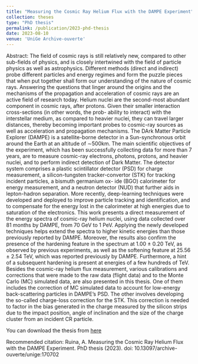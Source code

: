 ```yaml
---
title: "Measuring the Cosmic Ray Helium Flux with the DAMPE Experiment"
collection: theses
type: "PhD thesis"
permalink: /publication/2023-phd-thesis
date: 2023-08-10
venue: 'UniGe Archive-ouverte'
---
```


Abstract: The field of cosmic rays is still relatively new, compared to other sub-fields of physics, and is closely intertwined with the field of particle physics as well as astrophysics. Different methods (direct and indirect) probe different particles and energy regimes and form the puzzle pieces that when put together shall form our understanding of the nature of cosmic rays. Answering the questions that linger around the origins and the mechanisms of the propagation and acceleration of cosmic rays are an active field of research today.
Helium nuclei are the second-most abundant component in cosmic rays, after protons. Given their smaller interaction cross-sections (in other words, the prob- ability to interact) with the interstellar medium, as compared to heavier nuclei, they can travel larger distances, thereby becoming important probes to cosmic-ray sources as well as acceleration and propagation mechanisms. The DArk Matter Particle Explorer (DAMPE) is a satellite-borne detector in a Sun-synchronous orbit around the Earth at an altitude of ∼500km. The main scientific objectives of the experiment, which has been successfully collecting data for more than 7 years, are to measure cosmic-ray electrons, photons, protons, and heavier nuclei, and to perform indirect detection of Dark Matter. The detector system comprises a plastic scintillator detector (PSD) for charge measurement, a silicon-tungsten tracker-convertor (STK) for tracking incident particles, a bismuth germanium ox- ide (BGO) calorimeter for energy measurement, and a neutron detector (NUD) that further aids in lepton-hadron separation. More recently, deep-learning techniques were developed and deployed to improve particle tracking and identification, and to compensate for the energy lost in the calorimeter at high energies due to saturation of the electronics. This work presents a direct measurement of the energy spectra of cosmic-ray helium nuclei, using data collected over 81 months by DAMPE, from 70 GeV to 1 PeV. Applying the newly developed techniques helps extend the spectra to higher kinetic energies than those previously reported by DAMPE. Moreover, the results also confirm the presence of the hardening feature in the spectrum at 1.00 ± 0.20 TeV, as observed by previous experiments, as well as the softening feature at 25.56 ± 2.54 TeV, which was reported previously by DAMPE. Furthermore, a hint of a subsequent hardening is present at energies of a few hundreds of TeV.
Besides the cosmic-ray helium flux measurement, various calibrations and corrections that were made to the raw data (flight data) and to the Monte Carlo (MC) simulated data, are also presented in this thesis. One of them includes the correction of MC simulated data to account for low-energy back-scattering particles in DAMPE’s PSD. The other involves developing the so-called charge-loss correction for the STK. This correction is needed to factor in the bias generated in the charge measured by the silicon strips due to the impact position, angle of inclination and the size of the charge cluster from an incident CR particle.

You can download the thesis from [here](https://archive-ouverte.unige.ch/unige:170702)

Recommended citation: Ruina, A. Measuring the Cosmic Ray Helium Flux with the DAMPE Experiment. PhD thesis (2023). doi: 10.13097/archive-ouverte/unige:170702
